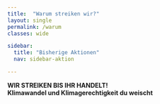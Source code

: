 ```yaml
---
title:  "Warum streiken wir?"
layout: single
permalink: /warum
classes: wide

sidebar:
  title: "Bisherige Aktionen"
  nav: sidebar-aktion

---
```


<b>WIR STREIKEN BIS IHR HANDELT!<b> <br>
Klimawandel und Klimagerechtigkeit du weischt

